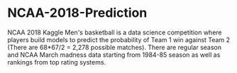 # NCAA-2018-Prediction

NCAA 2018 Kaggle Men's basketball is a data science competition where players build models to predict the probability of Team 1 win against Team 2 (There are 68*67/2 = 2,278 possible matches). There are regular season and NCAA March madness data starting from 1984-85 season as well as rankings from top rating systems.
